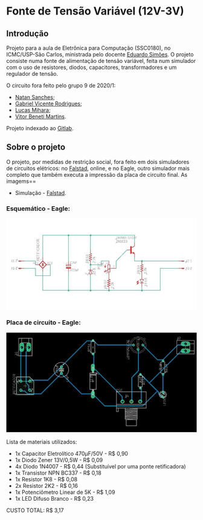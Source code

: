 # Fonte de Tensão Variável (12V-3V)
## Introdução
Projeto para a aula de Eletrônica para Computação (SSC0180), no ICMC/USP-São Carlos, ministrada pelo docente [Eduardo Simões](https://gitlab.com/simoesusp).
O projeto consiste numa fonte de alimentação de tensão variável, feita num simulador com o uso de resistores, diodos, capacitores, transformadores e um regulador de tensão.

O circuito fora feito pelo grupo 9 de 2020/1:  
- [Natan Sanches](https://github.com/natan-dot-com);  
- [Gabriel Vicente Rodrigues](https://github.com/gabriel-vr);  
- [Lucas Mihara](https://github.com/lucasmihara);  
- [Vitor Beneti Martins](https://github.com/benetche).  

Projeto indexado ao [Gitlab](https://gitlab.com/simoesusp/disciplinas/-/tree/master/SSC0180-Eletronica-para-Computacao).

## Sobre o projeto
O projeto, por medidas de restrição social, fora feito em dois simuladores de circuitos elétricos: no [Falstad](http://tinyurl.com/y9k5xbtm), online, e no Eagle, outro simulador mais completo que também executa a impressão da placa de circuito final. As imagems==
- Simulação - [Falstad](http://tinyurl.com/y9k5xbtm).
### Esquemático - Eagle:
![Screenshot](1.jpg) 
### Placa de circuito - Eagle:
![Screenshot](2.jpg) 

Lista de materiais utilizados:
- 1x Capacitor Eletrolítico 470µF/50V - R$ 0,90
- 1x Diodo Zener 13V/0,5W - R$ 0,09
- 4x Diodo 1N4007 - R$ 0,44 (Substituível por uma ponte retificadora)
- 1x Transistor NPN BC337 - R$ 0,18
- 1x Resistor 1K8 - R$ 0,08
- 2x Resistor 2K2 - R$ 0,16
- 1x Potenciômetro Linear de 5K - R$ 1,09
- 1x LED Difuso Branco - R$ 0,23

CUSTO TOTAL: R$ 3,17
